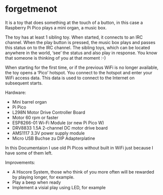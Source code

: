 # forgetmenot

It is a toy that does something at the touch of a button, in this case a Raspberry Pi Pico plays a mini organ, a music box.

The toy has at least 1 sibling toy.  When started, it connects to an IRC channel. When the play button is pressed, the music box plays and passes this status on to the IRC channel. The sibling toys, which can be located anywhere in the world, ‘see’ the status and also play in response.  You know that someone is thinking of you at that moment :-)  

When starting for the first time, or if the previous WiFi is no longer available, the toy opens a ‘Pico’ hotspot. You connect to the hotspot and enter your WiFi access data. This data is used to connect to the Internet on subsequent starts.

Hardware:  
- Mini barrel organ  
- Pi Pico  
- L298N Motor Drive Controller Board  
- Motor 60 rpm or faster  
- ESP8266-01 Wi-Fi Module (or new Pi Pico W)
- DRV8833 1.5A 2-channel DC motor drive board
- AMS1117 3.3V power supply module
- Micro USB Buchse zu DIP Adapterplatine



In this Documentaion I use old Pi Picos without built in WiFi just because I have some of them left.  

Improvements:
- A Hiscore System, those who think of you more often will be rewarded by playing longer, for example.
- Play a beep when ready
- Implement a visial play using LED, for example
  

  
